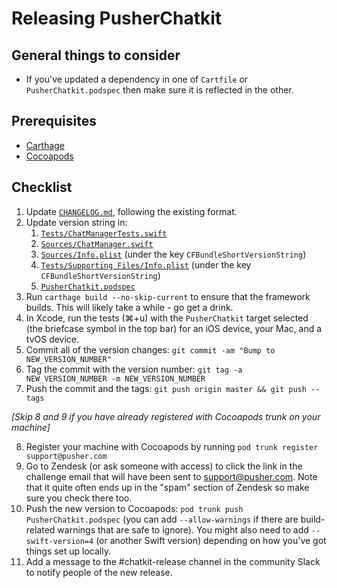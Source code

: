 # Releasing PusherChatkit

## General things to consider

* If you've updated a dependency in one of `Cartfile` or `PusherChatkit.podspec` then make sure it is reflected in the other.

## Prerequisites

* [Carthage](https://github.com/Carthage/Carthage#installing-carthage)
* [Cocoapods](https://guides.cocoapods.org/using/getting-started.html#installation)

## Checklist

1. Update [`CHANGELOG.md`](https://github.com/pusher/chatkit-swift/blob/master/CHANGELOG.md), following the existing format.
2. Update version string in:
    1. [`Tests/ChatManagerTests.swift`](https://github.com/pusher/chatkit-swift/blob/master/Tests/ChatManagerTests.swift)
    2. [`Sources/ChatManager.swift`](https://github.com/pusher/chatkit-swift/blob/master/Sources/ChatManager.swift)
    3. [`Sources/Info.plist`](https://github.com/pusher/chatkit-swift/blob/master/Sources/Info.plist) (under the key `CFBundleShortVersionString`)
    4. [`Tests/Supporting Files/Info.plist`](https://github.com/pusher/chatkit-swift/blob/master/Tests/Supporting%20Files/Info.plist) (under the key `CFBundleShortVersionString`)
    5. [`PusherChatkit.podspec`](https://github.com/pusher/chatkit-swift/blob/master/PusherChatkit.podspec)
3. Run `carthage build --no-skip-current` to ensure that the framework builds. This will likely take a while - go get a drink.
4. In Xcode, run the tests (⌘+u) with the `PusherChatkit` target selected (the briefcase symbol in the top bar) for an iOS device, your Mac, and a tvOS device.
5. Commit all of the version changes: `git commit -am "Bump to NEW_VERSION_NUMBER"`
6. Tag the commit with the version number: `git tag -a NEW_VERSION_NUMBER -m NEW_VERSION_NUMBER`
7. Push the commit and the tags: `git push origin master && git push --tags`

_[Skip 8 and 9 if you have already registered with Cocoapods trunk on your machine]_

8. Register your machine with Cocoapods by running `pod trunk register support@pusher.com`
9. Go to Zendesk (or ask someone with access) to click the link in the challenge email that will have been sent to support@pusher.com. Note that it quite often ends up in the "spam" section of Zendesk so make sure you check there too.
10. Push the new version to Cocoapods: `pod trunk push PusherChatkit.podspec` (you can add `--allow-warnings` if there are build-related warnings that are safe to ignore). You might also need to add `--swift-version=4` (or another Swift version) depending on how you've got things set up locally.
11. Add a message to the #chatkit-release channel in the community Slack to notify people of the new release.
